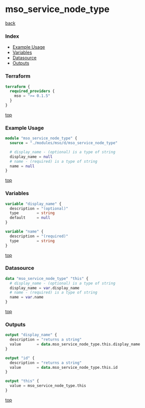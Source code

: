 # mso_service_node_type

[back](../mso.md)

### Index

- [Example Usage](#example-usage)
- [Variables](#variables)
- [Datasource](#datasource)
- [Outputs](#outputs)

### Terraform

```terraform
terraform {
  required_providers {
    mso = ">= 0.1.5"
  }
}
```

[top](#index)

### Example Usage

```terraform
module "mso_service_node_type" {
  source = "./modules/mso/d/mso_service_node_type"

  # display_name - (optional) is a type of string
  display_name = null
  # name - (required) is a type of string
  name = null
}
```

[top](#index)

### Variables

```terraform
variable "display_name" {
  description = "(optional)"
  type        = string
  default     = null
}

variable "name" {
  description = "(required)"
  type        = string
}
```

[top](#index)

### Datasource

```terraform
data "mso_service_node_type" "this" {
  # display_name - (optional) is a type of string
  display_name = var.display_name
  # name - (required) is a type of string
  name = var.name
}
```

[top](#index)

### Outputs

```terraform
output "display_name" {
  description = "returns a string"
  value       = data.mso_service_node_type.this.display_name
}

output "id" {
  description = "returns a string"
  value       = data.mso_service_node_type.this.id
}

output "this" {
  value = mso_service_node_type.this
}
```

[top](#index)